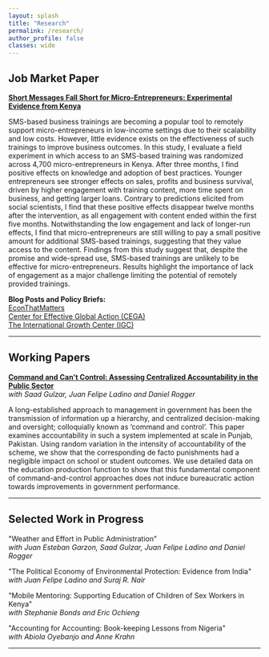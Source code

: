 ```yaml
---
layout: splash
title: "Research"
permalink: /research/
author_profile: false
classes: wide
---
```


**Job Market Paper**
-----

**[Short Messages Fall Short for Micro-Entrepreneurs: Experimental Evidence from Kenya](/assets/publications/Mehmood_JMP.pdf)** 

SMS-based business trainings are becoming a popular tool to remotely support micro-entrepreneurs in low-income settings due to their scalability and low costs. However, little evidence exists on the effectiveness of such trainings to improve business outcomes. In this study, I evaluate a field experiment in which access to an SMS-based training was randomized across 4,700 micro-entrepreneurs in Kenya. After three months, I find positive effects on knowledge and adoption of best practices. Younger entrepreneurs see stronger effects on sales, profits and business survival, driven by higher engagement with training content, more time spent on business, and getting larger loans. Contrary to predictions elicited from social scientists, I find that these positive effects disappear twelve months after the intervention, as all engagement with content ended within the first five months. Notwithstanding the low engagement and lack of longer-run effects, I find that micro-entrepreneurs are still willing to pay a small positive amount for additional SMS-based trainings, suggesting that they value access to the content. Findings from this study suggest that, despite the promise and wide-spread use, SMS-based trainings are unlikely to be effective for micro-entrepreneurs. Results highlight the importance of lack of engagement as a major challenge limiting the potential of remotely provided trainings.

**Blog Posts and Policy Briefs:**\
[EconThatMatters](https://www.econthatmatters.com/2024/02/short-messages-fall-short-for-micro-entrepreneurs-experimental-evidence-from-kenya/)\
[Center for Effective Global Action (CEGA)](https://medium.com/center-for-effective-global-action/short-messages-fall-short-for-micro-entrepreneurs-experimental-evidence-from-kenya-dd96a011e5f5)\
[The International Growth Center (IGC)](https://www.theigc.org/sites/default/files/2025-03/Mehmood-Policy-Brief-March-2024_0.pdf)


-----

**Working Papers**
-----

**[Command and Can't Control: Assessing Centralized Accountability in the Public Sector](/assets/publications/Gulzar_et_al.pdf)**\
*with Saad Gulzar, Juan Felipe Ladino and Daniel Rogger*

A long-established approach to management in government has been the transmission of information up a hierarchy, and centralized decision-making and oversight; colloquially known as ‘command and control’. This paper examines accountability in such a system implemented at scale in Punjab, Pakistan. Using random variation in the intensity of accountability of the scheme, we show that the corresponding de facto punishments had a negligible impact on school or student outcomes. We use detailed data on the education production function to show that this fundamental component of command-and-control approaches does not induce bureaucratic action towards improvements in government performance.

-----

**Selected Work in Progress**
-----

"Weather and Effort in Public Administration"\
*with Juan Esteban Garzon, Saad Gulzar, Juan Felipe Ladino and Daniel Rogger*

"The Political Economy of Environmental Protection: Evidence from India"\
*with Juan Felipe Ladino and Suraj R. Nair*

"Mobile Mentoring: Supporting Education of Children of Sex Workers in Kenya"\
*with Stephanie Bonds and Eric Ochieng*

"Accounting for Accounting: Book-keeping Lessons from Nigeria"\
*with Abiola Oyebanjo and Anne Krahn*

-----
